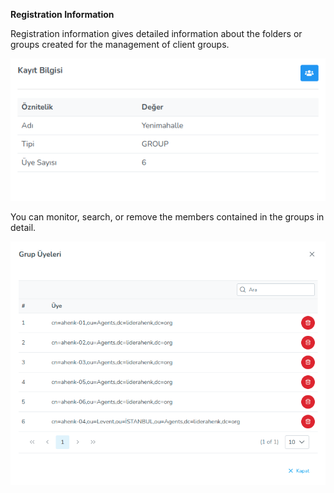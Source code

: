 **Registration Information**

Registration information gives detailed information about the folders or groups created for the management of client groups.

[![Registration Information](../images/computerGroupManagement/registirationInformation.png)](../images/computerGroupManagement/registirationInformation.png)

You can monitor, search, or remove the members contained in the groups in detail.

[![Registration Information](../images/computerGroupManagement/registirationInformationDetail.png)](../images/computerGroupManagement/registirationInformationDetail.png)<link href=/lider3.0/assets/style.css rel=stylesheet></link>
